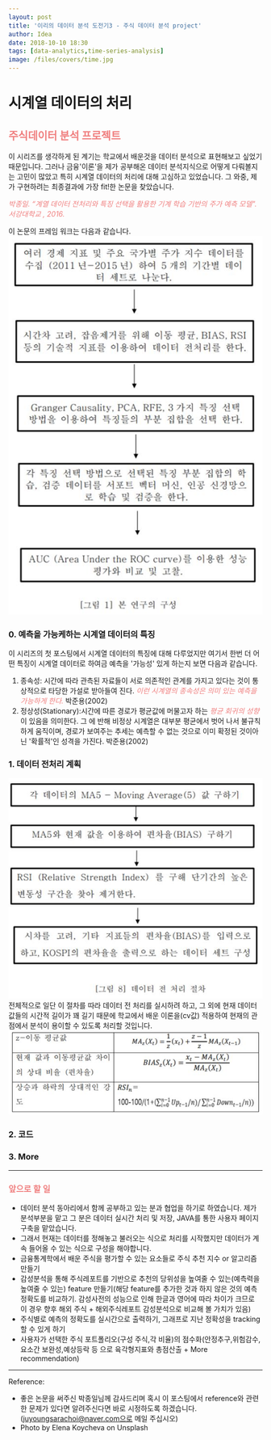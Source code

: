 ```yaml
---
layout: post
title: '이리의 데이터 분석 도전기3 - 주식 데이터 분석 project'
author: Idea
date: 2018-10-10 18:30
tags: [data-analytics,time-series-analysis]
image: /files/covers/time.jpg
---
```


# 시계열 데이터의 처리

## <span style="color:LightCoral"> 주식데이터 분석 프로젝트 </span>
이 시리즈를 생각하게 된 계기는 학교에서 배운것을 데이터 분석으로 표현해보고 싶었기 때문입니다.
그러나 금융'이론'을 제가 공부해온 데이터 분석지식으로 어떻게 다뤄볼지는 고민이 많았고 특히 시계열 데이터의 처리에 대해 고심하고 있었습니다.
그 와중, 제가 구현하려는 최종결과에 가장 fit!한 논문을 찾았습니다.

*<span style="color:LightCoral"> 박종일. “계열 데이터 전처리와 특징 선택을 활용한
기계 학습 기반의 주가 예측 모델". 서강대학교 , 2016. </span>*

이 논문의 프레임 워크는 다음과 같습니다.
![프레임 워크_박종일](/assets/post_image/paperstructure.jpg)

### 0. 예측을 가능케하는 시계열 데이터의 특징
이 시리즈의 첫 포스팅에서 시계열 데이터의 특징에 대해 다루었지만 여기서 한번 더 어떤 특징이 시계열 데이터로 하여금 예측을 '가능성' 있게 하는지 보면 다음과 같습니다.
1. 종속성: 시간에 따라 관측된 자료들이 서로 의존적인 관계를 가지고 있다는 것이 통상적으로 타당한 가설로 받아들여 진다. *<span style="color:LightCoral">이런 시계열의 종속성은 의미 있는 예측을 가능하게 한다. </span>* 박준용(2002)
1. 정상성(Stationary):시간에 따른 경로가 평균값에 머물고자 하는 *<span style="color:LightCoral">평균 회귀의 성향</span>* 이 있음을 의미한다. 그 에 반해 비정상 시계열은 대부분 평균에서 벗어 나서 불규칙하게 움직이며,
경로가 보여주는 추세는 예측할 수 없는 것으로 이미 확정된 것이아닌 '확률적'인 성격을 가진다. 박준용(2002)

### 1. 데이터 전처리 계획
![데이터 전처리 절차_박종일](/assets/post_image/paperpreprocessing.jpg)
전체적으로 일단 이 절차를 따라 데이터 전 처리를 실시하려 하고, 그 외에 현재 데이터 값들의 시간적 길이가 꽤 길기 때문에 학교에서 배운 이론을(cv값) 적용하여 현재의 관점에서 분석이 용이할 수 있도록 처리할 것입니다.  
![주요 식_박종일](/assets/post_image/papermath.jpg)

### 2. 코드

### 3. More

---
### <span style="color:LightCoral"> 앞으로 할 일</span>
- 데이터 분석 동아리에서 함께 공부하고 있는 분과 협업을 하기로 하였습니다. 제가 분석부분을 맡고 그 분은 데이터 실시간 처리 및 저장, JAVA를 통한 사용자 페이지 구축을 맡았습니다.
- 그래서 현재는 데이터를 정해놓고 불러오는 식으로 처리를 시작했지만 데이터가 계속 들어올 수 있는 식으로 구성을 해야합니다.
- 금융통계학에서 배운 주식을 평가할 수 있는 요소들로 주식 추천 지수 or 알고리즘 만들기
- 감성분석을 통해 주식레포트를 기반으로 추천의 당위성을 높여줄 수 있는(예측력을 높여줄 수 있는) feature 만들기(해당 feature를 추가한 것과 하지 않은 것의 예측정확도를 비교하기. 감성사전의 성능으로 인해 한글과 영어에 따라 차이가 크므로 이 경우 향후 해외 주식 + 해외주식레포트 감성분석으로 비교해 볼 가치가 있음)
- 주식별로 예측의 정확도를 실시간으로 출력하기, 그래프로 지난 정확성을 tracking할 수 있게 하기
- 사용자가 선택한 주식 포트폴리오(구성 주식,각 비율)의 점수화(안정추구,위험감수,요소간 보완성,예상등락 등 으로 육각형지표와 총점산출 + More recommendation)

---
Reference:
-  좋은 논문을 써주신 박종일님께 감사드리며 혹시 이 포스팅에서 reference와 관련한 문제가 있다면 알려주신다면 바로 시정하도록 하겠습니다. (juyoungsarachoi@naver.com으로 메일 주십시오)
- Photo by Elena Koycheva on Unsplash
